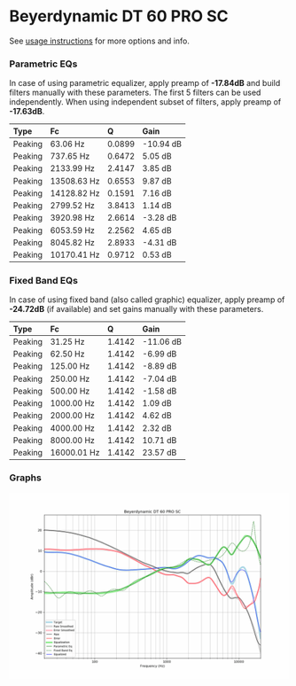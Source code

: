 # Beyerdynamic DT 60 PRO SC
See [usage instructions](https://github.com/jaakkopasanen/AutoEq#usage) for more options and info.

### Parametric EQs
In case of using parametric equalizer, apply preamp of **-17.84dB** and build filters manually
with these parameters. The first 5 filters can be used independently.
When using independent subset of filters, apply preamp of **-17.63dB**.

| Type    | Fc          |      Q | Gain      |
|:--------|:------------|:-------|:----------|
| Peaking | 63.06 Hz    | 0.0899 | -10.94 dB |
| Peaking | 737.65 Hz   | 0.6472 | 5.05 dB   |
| Peaking | 2133.99 Hz  | 2.4147 | 3.85 dB   |
| Peaking | 13508.63 Hz | 0.6553 | 9.87 dB   |
| Peaking | 14128.82 Hz | 0.1591 | 7.16 dB   |
| Peaking | 2799.52 Hz  | 3.8413 | 1.14 dB   |
| Peaking | 3920.98 Hz  | 2.6614 | -3.28 dB  |
| Peaking | 6053.59 Hz  | 2.2562 | 4.65 dB   |
| Peaking | 8045.82 Hz  | 2.8933 | -4.31 dB  |
| Peaking | 10170.41 Hz | 0.9712 | 0.53 dB   |

### Fixed Band EQs
In case of using fixed band (also called graphic) equalizer, apply preamp of **-24.72dB**
(if available) and set gains manually with these parameters.

| Type    | Fc          |      Q | Gain      |
|:--------|:------------|:-------|:----------|
| Peaking | 31.25 Hz    | 1.4142 | -11.06 dB |
| Peaking | 62.50 Hz    | 1.4142 | -6.99 dB  |
| Peaking | 125.00 Hz   | 1.4142 | -8.89 dB  |
| Peaking | 250.00 Hz   | 1.4142 | -7.04 dB  |
| Peaking | 500.00 Hz   | 1.4142 | -1.58 dB  |
| Peaking | 1000.00 Hz  | 1.4142 | 1.09 dB   |
| Peaking | 2000.00 Hz  | 1.4142 | 4.62 dB   |
| Peaking | 4000.00 Hz  | 1.4142 | 2.32 dB   |
| Peaking | 8000.00 Hz  | 1.4142 | 10.71 dB  |
| Peaking | 16000.01 Hz | 1.4142 | 23.57 dB  |

### Graphs
![](./Beyerdynamic%20DT%2060%20PRO%20SC.png)